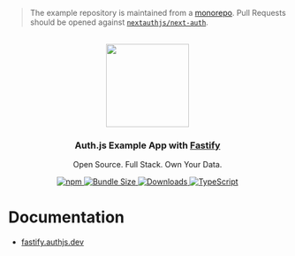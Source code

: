 > The example repository is maintained from a [monorepo](https://github.com/nextauthjs/next-auth/tree/main/apps/examples/fastify). Pull Requests should be opened against [`nextauthjs/next-auth`](https://github.com/nextauthjs/next-auth).

<p align="center">
   <br/>
   <a href="https://authjs.dev" target="_blank"><img width="150px" src="https://authjs.dev/img/logo-sm.png" /></a>
   <h3 align="center">Auth.js Example App with <a href="https://fastify.dev">Fastify</a></h3>
   <p align="center">
   Open Source. Full Stack. Own Your Data.
   </p>
   <p align="center" style="align: center;">
      <a href="https://npm.im/@auth/fastify">
        <img alt="npm" src="https://img.shields.io/npm/v/@auth/fastify?color=green&label=@auth/fastify&style=flat-square">
      </a>
      <a href="https://bundlephobia.com/result?p=@auth/fastify">
        <img src="https://img.shields.io/bundlephobia/minzip/@auth/fastify?label=size&style=flat-square" alt="Bundle Size"/>
      </a>
      <a href="https://www.npmtrends.com/@auth/fastify">
        <img src="https://img.shields.io/npm/dm/@auth/fastify?label=%20downloads&style=flat-square" alt="Downloads" />
      </a>
      <a href="https://npm.im/next-auth">
        <img src="https://img.shields.io/badge/TypeScript-blue?style=flat-square" alt="TypeScript" />
      </a>
   </p>
</p>

# Documentation

- [fastify.authjs.dev](https://fastify.authjs.dev)
